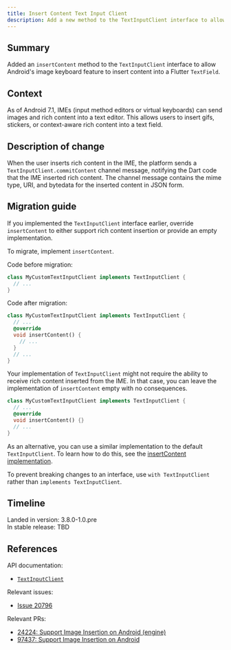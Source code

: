 ```yaml
---
title: Insert Content Text Input Client
description: Add a new method to the TextInputClient interface to allow Android virtual keyboards to insert rich content into Flutter TextFields. 
---
```


## Summary

Added an `insertContent` method to the `TextInputClient` interface to allow Android's image keyboard
feature to insert content into a Flutter `TextField`.

## Context

As of Android 7.1, IMEs (input method editors or virtual keyboards) can send
images and rich content into a text editor. This allows users to insert gifs,
stickers, or context-aware rich content into a text field.

## Description of change

When the user inserts rich content in the IME, the platform sends a `TextInputClient.commitContent`
channel message, notifying the Dart code that the IME inserted rich content.
The channel message contains the mime type, URI, and bytedata for the inserted content in JSON form.

## Migration guide

If you implemented the `TextInputClient` interface earlier, override
`insertContent` to either support rich content insertion or provide an empty implementation.

To migrate, implement `insertContent`.

Code before migration:

<!-- skip -->
```dart
class MyCustomTextInputClient implements TextInputClient {
  // ...
}
```

Code after migration:

<!-- skip -->
```dart
class MyCustomTextInputClient implements TextInputClient {
  // ...
  @override
  void insertContent() {
    // ...
  }
  // ...
}
```

Your implementation of `TextInputClient` might not require the ability to receive rich content
inserted from the IME. In that case, you can leave the implementation of `insertContent` empty with 
no consequences.

<!-- skip -->
```dart
class MyCustomTextInputClient implements TextInputClient {
  // ...
  @override
  void insertContent() {}
  // ...
}
```

As an alternative, you can use a similar implementation to the default `TextInputClient`.
To learn how to do this, see the [insertContent implementation]({{site.api}}/flutter/services/TextInputClient/insertContent.html).

To prevent breaking changes to an interface, use `with TextInputClient` rather than 
`implements TextInputClient`.

## Timeline

Landed in version: 3.8.0-1.0.pre<br>
In stable release: TBD

## References

API documentation:

* [`TextInputClient`]({{site.api}}/flutter/services/TextInputClient-class.html)

Relevant issues:

* [Issue 20796]({{site.repo.flutter}}/issues/20796)

Relevant PRs:

* [24224: Support Image Insertion on Android (engine)]({{site.repo.engine}}/pull/35619)
* [97437: Support Image Insertion on Android]({{site.repo.flutter}}/pull/110052)
